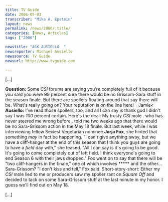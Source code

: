 ```yaml
---
title: TV Guide
date: 2006-05-03
transcriber: "Mika A. Epstein"
layout: news
permalink: /news/2006/:title/
categories: [News, Articles]
tags: ["2006"]

newstitle: "ASK AUSIELLO  "
newsreporter: Michael Ausiello
newssource: TV Guide
newsurl: http://www.tvguide.com

---
```


[...]

**Question:** Some *CSI* forums are saying you're completely full of it because you said you were 99 percent sure there would be no Grissom-Sara stuff in the season finale. But there are spoilers floating around that say there will be. What's really going on? Your reputation is on the line here! - Jamie< **Ausiello:** I've read those spoilers, too, and all I can say is thank god I didn't say I was *100* percent certain. Here's the deal: My trusty *CSI* mole . who has never steered me wrong before . told me two weeks ago that there would be no Sara-Grissom action in the May 18 finale. But last week, while I was interviewing fellow Sexiest Vegetarian nominee **Jorja Fox**, she hinted that something *may* in fact be happening. "I can't give anything away, but we have a cliff-hanger at the end of this season that I think you guys are going to have a *field* day with," she teased. "All I can say is it's going to be good. It's going to come completely out of left field. I think everyone's going to end Season 6 with their jaws dropped." Fox went on to say that there will be "two cliff-hangers in the finale," one of which involves \***** and the other... Sara-Grissom? "I don't kiss and tell," Fox said. Short-story-short: Either my *CSI* mole lied to me or producers saw my spoiler rant on *Square Off* and decided to tack on some Sara-Grissom stuff at the last minute in my honor. I guess we'll find out on May 18.

[...]
